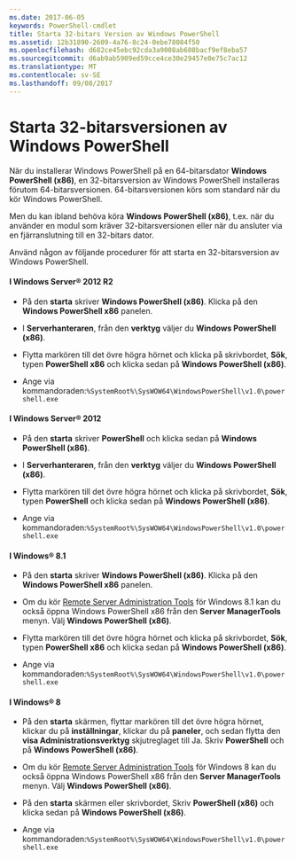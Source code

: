 ```yaml
---
ms.date: 2017-06-05
keywords: PowerShell-cmdlet
title: Starta 32-bitars Version av Windows PowerShell
ms.assetid: 12b31890-2609-4a76-8c24-0ebe78084f50
ms.openlocfilehash: d682ce45ebc92cda3a9008ab608bacf9ef8eba57
ms.sourcegitcommit: d6ab9ab5909ed59cce4ce30e29457e0e75c7ac12
ms.translationtype: MT
ms.contentlocale: sv-SE
ms.lasthandoff: 09/08/2017
---
```

# <a name="starting-the-32-bit-version-of-windows-powershell"></a>Starta 32-bitarsversionen av Windows PowerShell
När du installerar Windows PowerShell på en 64-bitarsdator **Windows PowerShell (x86)**, en 32-bitarsversion av Windows PowerShell installeras förutom 64-bitarsversionen. 64-bitarsversionen körs som standard när du kör Windows PowerShell.

Men du kan ibland behöva köra **Windows PowerShell (x86)**, t.ex. när du använder en modul som kräver 32-bitarsversionen eller när du ansluter via en fjärranslutning till en 32-bitars dator.

Använd någon av följande procedurer för att starta en 32-bitarsversion av Windows PowerShell.

#### <a name="in-windows-server-2012-r2"></a>I Windows Server® 2012 R2

- På den **starta** skriver **Windows PowerShell (x86)**. Klicka på den **Windows PowerShell x86** panelen.

- I **Serverhanteraren**, från den **verktyg** väljer du **Windows PowerShell (x86)**.

- Flytta markören till det övre högra hörnet och klicka på skrivbordet, **Sök**, typen **PowerShell x86** och klicka sedan på **Windows PowerShell (x86)**.

- Ange via kommandoraden:`%SystemRoot%\SysWOW64\WindowsPowerShell\v1.0\powershell.exe`

#### <a name="in-windows-server-2012"></a>I Windows Server® 2012

- På den **starta** skriver **PowerShell** och klicka sedan på **Windows PowerShell (x86)**.

- I **Serverhanteraren**, från den **verktyg** väljer du **Windows PowerShell (x86)**.

- Flytta markören till det övre högra hörnet och klicka på skrivbordet, **Sök**, typen **PowerShell** och klicka sedan på **Windows PowerShell (x86)**.

- Ange via kommandoraden:`%SystemRoot%\SysWOW64\WindowsPowerShell\v1.0\powershell.exe`

#### <a name="in-windows-81"></a>I Windows® 8.1

- På den **starta** skriver **Windows PowerShell (x86)**. Klicka på den **Windows PowerShell x86** panelen.

- Om du kör [Remote Server Administration Tools](http://go.microsoft.com/fwlink/?LinkID=304145) för Windows 8.1 kan du också öppna Windows PowerShell x86 från den **Server ManagerTools** menyn. Välj **Windows PowerShell (x86)**.

- Flytta markören till det övre högra hörnet och klicka på skrivbordet, **Sök**, typen **PowerShell x86** och klicka sedan på **Windows PowerShell (x86)**.
   
- Ange via kommandoraden:`%SystemRoot%\SysWOW64\WindowsPowerShell\v1.0\powershell.exe`

#### <a name="in-windows-8"></a>I Windows® 8

- På den **starta** skärmen, flyttar markören till det övre högra hörnet, klickar du på **inställningar**, klickar du på **paneler**, och sedan flytta den **visa Administrationsverktyg** skjutreglaget till Ja. Skriv **PowerShell** och på **Windows PowerShell (x86)**.

- Om du kör [Remote Server Administration Tools](http://www.microsoft.com/download/details.aspx?id=28972) för Windows 8 kan du också öppna Windows PowerShell x86 från den **Server ManagerTools** menyn. Välj **Windows PowerShell (x86)**.

- På den **starta** skärmen eller skrivbordet, Skriv **PowerShell (x86)** och klicka sedan på **Windows PowerShell (x86)**.

- Ange via kommandoraden:`%SystemRoot%\SysWOW64\WindowsPowerShell\v1.0\powershell.exe`

